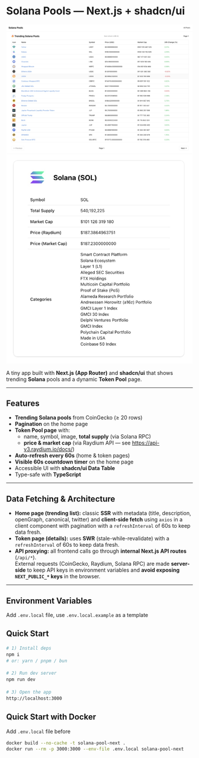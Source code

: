 # Solana Pools — Next.js + shadcn/ui

![Demo](demo/img1.jpeg)
![Demo](demo/img2.jpeg)

A tiny app built with **Next.js (App Router)** and **shadcn/ui** that shows trending **Solana** pools and a dynamic **Token Pool** page.

---

## Features

- **Trending Solana pools** from CoinGecko (≥ 20 rows)
- **Pagination** on the home page
- **Token Pool page** with:
  - name, symbol, image, **total supply** (via Solana RPC)
  - **price & market cap** (via Raydium API — see https://api-v3.raydium.io/docs/)
- **Auto-refresh every 60s** (home & token pages)
- **Visible 60s countdown timer** on the home page
- Accessible UI with **shadcn/ui Data Table**
- Type-safe with **TypeScript**

---

## Data Fetching & Architecture

- **Home page (trending list):** classic **SSR** with metadata (title, description, openGraph, canonical, twitter) and **client-side fetch** using `axios` in a client component with pagination with a `refreshInterval` of 60s to keep data fresh.
- **Token page (details):** uses **SWR** (stale-while-revalidate) with a `refreshInterval` of 60s to keep data fresh.
- **API proxying:** all frontend calls go through **internal Next.js API routes** (`/api/*`).  
  External requests (CoinGecko, Raydium, Solana RPC) are made **server-side** to keep API keys in environment variables and **avoid exposing `NEXT_PUBLIC_*` keys** in the browser.

---

## Environment Variables

Add `.env.local` file, use `.env.local.example` as a template

## Quick Start

```bash
# 1) Install deps
npm i
# or: yarn / pnpm / bun

# 2) Run dev server
npm run dev

# 3) Open the app
http://localhost:3000
```

## Quick Start with Docker

Add `.env.local` file before

```bash
docker build --no-cache -t solana-pool-next .
docker run --rm -p 3000:3000 --env-file .env.local solana-pool-next
```
